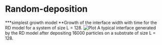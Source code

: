 # Random-deposition
***simplest growth model
**Growth of the interface width with time for the RD model for a system of size L = 128. 
![Plot](https://github.com/hesamedn/Random-deposition-/blob/main/RDFinalHight128noax16000_4000.png)
A typical interface generated by the RD model after depositing  16000 particles on a substrate of size L = 128. 

